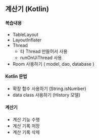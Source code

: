 ## 계산기 (Kotlin)

#### 복습내용

- TableLayout
- LayoutInflater
- Thread
  - 타 Thread 만들어서 사용
  - runOnUiThread 사용
- Room 사용하기 ( model, dao, database )



#### Kotlin 문법

- 확장 함수 사용하기 (String.isNumber)
- data class 사용하기 (History 모델)



#### 계산기

- 계산 기능 수행
- 계산 기록 저장
- 계산 기록 삭제

